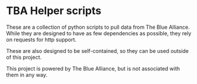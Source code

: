 # TBA Helper scripts

These are a collection of python scripts to pull data from The Blue Alliance.  While they are designed to have as few dependencies as possible, they rely on requests for http support.

These are also designed to be self-contained, so they can be used outside of this project.

This project is powered by The Blue Alliance, but is not associated with them in any way.

